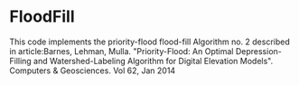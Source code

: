 # FloodFill
This code implements the priority-flood flood-fill Algorithm no. 2 described in article:Barnes, Lehman, Mulla. "Priority-Flood: An Optimal Depression-Filling and Watershed-Labeling Algorithm for Digital Elevation Models". Computers &amp; Geosciences. Vol 62, Jan 2014 
